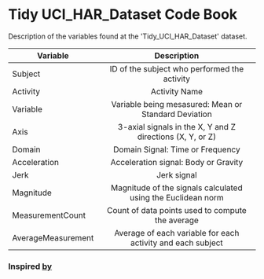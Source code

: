 # Tidy UCI_HAR_Dataset Code Book

Description of the variables found at the 'Tidy_UCI_HAR_Dataset' dataset.

| Variable           | Description                                                  | 
| ------------------ |:------------------------------------------------------------:|
| Subject            | ID of the subject who performed the activity                 |
| Activity           | Activity Name                                                |
| Variable           | Variable being mesasured: Mean or Standard Deviation         |
| Axis               | 3-axial signals in the X, Y and Z directions (X, Y, or Z)    |
| Domain             | Domain Signal: Time or Frequency                             |
| Acceleration       | Acceleration signal: Body or Gravity                         |
| Jerk               | Jerk signal                                                  |
| Magnitude          | Magnitude of the signals calculated using the Euclidean norm |
| MeasurementCount   | Count of data points used to compute the average             |
| AverageMeasurement | Average of each variable for each activity and each subject  |

### Inspired [by](https://github.com/benjamin-chan/GettingAndCleaningData/blob/master/Project/codebook.md)